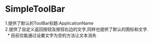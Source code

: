 ﻿# SimpleToolBar
1.提供了默认的ToolBar标题:ApplicationName<br>
2.提供了自定义返回按钮及按钮右边的文字,同样也提供了默认的图标和文字.<br>
&nbsp;&nbsp;* 目前仅能通过设置文字为空的方法让文本消失
